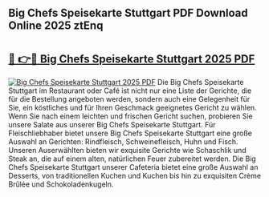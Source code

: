 ## Big Chefs Speisekarte Stuttgart PDF Download Online 2025 ztEnq

# <h2><a href="http://gcbe53.nevu.top/?p=Big+Chefs+Speisekarte+Stuttgart">🔗 👉🔴 Big Chefs Speisekarte Stuttgart 2025 PDF</a></h2>

[![Big Chefs Speisekarte Stuttgart 2025 PDF](https://i.imgur.com/dBaPXMq.png)](http://gcbe53.nevu.top/?p=Big+Chefs+Speisekarte+Stuttgart)
Die Big Chefs Speisekarte Stuttgart im Restaurant oder Café ist nicht nur eine Liste der Gerichte, die für die Bestellung angeboten werden, sondern auch eine Gelegenheit für Sie, ein köstliches und für Ihren Geschmack geeignetes Gericht zu wählen. Wenn Sie nach einem leichten und frischen Gericht suchen, probieren Sie unsere Salate aus unserer Big Chefs Speisekarte Stuttgart. Für Fleischliebhaber bietet unsere Big Chefs Speisekarte Stuttgart eine große Auswahl an Gerichten: Rindfleisch, Schweinefleisch, Huhn und Fisch. Unseren Auserwählten bieten wir exquisite Gerichte wie Schaschlik und Steak an, die auf einem alten, natürlichen Feuer zubereitet werden. Die Big Chefs Speisekarte Stuttgart unserer Cafeteria bietet eine große Auswahl an Desserts, von traditionellen Kuchen und Kuchen bis hin zu exquisiten Crème Brûlée und Schokoladenkugeln.

